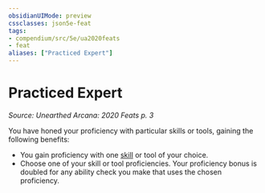 ```yaml
---
obsidianUIMode: preview
cssclasses: json5e-feat
tags:
- compendium/src/5e/ua2020feats
- feat
aliases: ["Practiced Expert"]
---
```

# Practiced Expert
*Source: Unearthed Arcana: 2020 Feats p. 3*  

You have honed your proficiency with particular skills or tools, gaining the following benefits:

- You gain proficiency with one [skill](/Systems/5e/tables/skills.md) or tool of your choice.  
- Choose one of your skill or tool proficiencies. Your proficiency bonus is doubled for any ability check you make that uses the chosen proficiency.